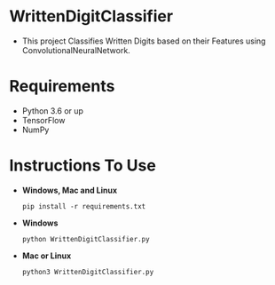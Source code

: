 # WrittenDigitClassifier
- This project Classifies Written Digits based on their Features using ConvolutionalNeuralNetwork.

# Requirements
- Python 3.6 or up
- TensorFlow
- NumPy

# Instructions To Use
- **Windows, Mac and Linux**
  ``` 
  pip install -r requirements.txt
  ```
- **Windows**
  ```
  python WrittenDigitClassifier.py
  ```
- **Mac or Linux**
  ```
  python3 WrittenDigitClassifier.py
  ```
